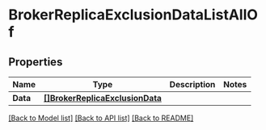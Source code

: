 # BrokerReplicaExclusionDataListAllOf

## Properties

Name | Type | Description | Notes
------------ | ------------- | ------------- | -------------
**Data** | [**[]BrokerReplicaExclusionData**](BrokerReplicaExclusionData.md) |  | 

[[Back to Model list]](../README.md#documentation-for-models) [[Back to API list]](../README.md#documentation-for-api-endpoints) [[Back to README]](../README.md)



